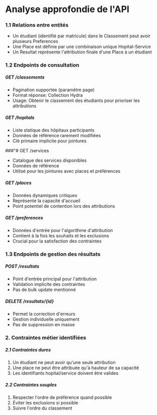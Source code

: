 # Analyse approfondie de l'API 

### 1.1 Relations entre entités
- Un étudiant (identifié par matricule) dans le Classement peut avoir plusieurs Preferences
- Une Place est définie par une combinaison unique Hopital-Service
- Un Resultat représente l'attribution finale d'une Place à un étudiant

### 1.2 Endpoints de consultation

##### GET /classements
- Pagination supportée (paramètre page)
- Format réponse: Collection Hydra
- Usage: Obtenir le classement des étudiants pour prioriser les attributions

##### GET /hopitals
- Liste statique des hôpitaux participants
- Données de référence rarement modifiées
- Clé primaire implicite pour jointures

###"# GET /services
- Catalogue des services disponibles
- Données de référence
- Utilisé pour les jointures avec places et préférences

##### GET /places
- Données dynamiques critiques
- Représente la capacité d'accueil
- Point potentiel de contention lors des attributions

##### GET /preferences
- Données d'entrée pour l'algorithme d'attribution
- Contient à la fois les souhaits et les exclusions
- Crucial pour la satisfaction des contraintes

###  1.3 Endpoints de gestion des résultats

##### POST /resultats
- Point d'entrée principal pour l'attribution
- Validation implicite des contraintes
- Pas de bulk update mentionné

##### DELETE /resultats/{id}
- Permet la correction d'erreurs
- Gestion individuelle uniquement
- Pas de suppression en masse

### 2. Contraintes métier identifiées

##### 2.1 Contraintes dures
1. Un étudiant ne peut avoir qu'une seule attribution
2. Une place ne peut être attribuée qu'à hauteur de sa capacité
3. Les identifiants hopital/service doivent être valides

##### 2.2 Contraintes souples
1. Respecter l'ordre de préférence quand possible
2. Éviter les exclusions si possible
3. Suivre l'ordre du classement

